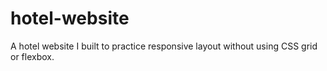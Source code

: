 # hotel-website
A hotel website I built to practice responsive layout without using CSS grid or flexbox.
